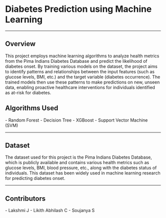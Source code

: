 <h1>Diabetes Prediction using Machine Learning</h1>
<hr>
<h2>Overview</h2>
This project employs machine learning algorithms to analyze health metrics from the Pima Indians Diabetes Database and predict the likelihood of diabetes onset. By training various models on the dataset, the project aims to identify patterns and relationships between the input features (such as glucose levels, BMI, etc.) and the target variable (diabetes occurrence). The trained models then use these patterns to make predictions on new, unseen data, enabling proactive healthcare interventions for individuals identified as at-risk for diabetes.
<h2>Algorithms Used</h2>
- Random Forest
- Decision Tree
- XGBoost
- Support Vector Machine (SVM)
<hr>
<h2>Dataset</h2>
The dataset used for this project is the Pima Indians Diabetes Database, which is publicly available and contains various health metrics such as glucose levels, BMI, blood pressure, etc., along with the diabetes status of individuals. This dataset has been widely used in machine learning research for predicting diabetes onset.
<hr>
<h2>Contributors</h2>
- Lakshmi J
- Likith Abhilash C
- Soujanya S
